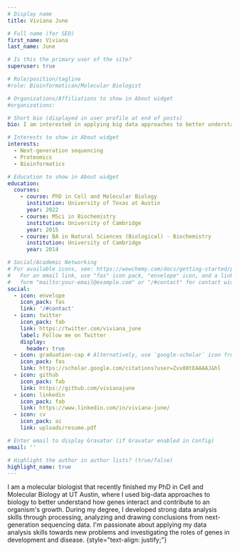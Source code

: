 ```yaml
---
# Display name
title: Viviana June

# Full name (for SEO)
first_name: Viviana
last_name: June

# Is this the primary user of the site?
superuser: true

# Role/position/tagline
#role: Bioinformatican/Molecular Biologist

# Organizations/Affiliations to show in About widget
#organizations:

# Short bio (displayed in user profile at end of posts)
bio: I am interested in applying big data approaches to better understand biological systems.

# Interests to show in About widget
interests:
  - Next-generation sequencing
  - Proteomics
  - Bioinformatics

# Education to show in About widget
education:
  courses:
    - course: PhD in Cell and Molecular Biology
      institution: University of Texas at Austin
      year: 2022
    - course: MSci in Biochemistry
      institution: University of Cambridge
      year: 2015
    - course: BA in Natural Sciences (Biological) - Biochemistry
      institution: University of Cambridge
      year: 2014

# Social/Academic Networking
# For available icons, see: https://wowchemy.com/docs/getting-started/page-builder/#icons
#   For an email link, use "fas" icon pack, "envelope" icon, and a link in the
#   form "mailto:your-email@example.com" or "/#contact" for contact widget.
social:
  - icon: envelope
    icon_pack: fas
    link: '/#contact'
  - icon: twitter
    icon_pack: fab
    link: https://twitter.com/viviana_june
    label: Follow me on Twitter
    display:
      header: true
  - icon: graduation-cap # Alternatively, use `google-scholar` icon from `ai` icon pack
    icon_pack: fas
    link: https://scholar.google.com/citations?user=Zvv80tEAAAAJ&hl
  - icon: github
    icon_pack: fab
    link: https://github.com/vivianajune
  - icon: linkedin
    icon_pack: fab
    link: https://www.linkedin.com/in/viviana-june/
  - icon: cv
    icon_pack: ai
    link: uploads/resume.pdf

# Enter email to display Gravatar (if Gravatar enabled in Config)
email: ''

# Highlight the author in author lists? (true/false)
highlight_name: true
---
```


I am a molecular biologist that recently finished my PhD in Cell and Molecular Biology at UT Austin, where I used big-data approaches to biology to better understand how genes interact and contribute to an organism's growth. During my degree, I developed strong data analysis skills through processing, analyzing and drawing conclusions from next-generation sequencing data. I'm passionate about applying my data analysis skills towards new problems and investigating the roles of genes in development and disease. 
{style="text-align: justify;"}
